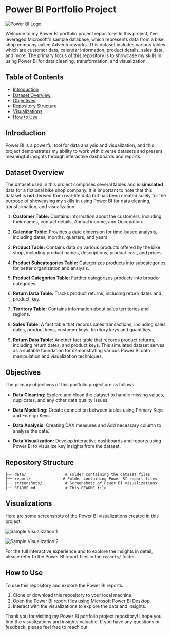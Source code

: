 # Power BI Portfolio Project

![Power BI Logo](https://upload.wikimedia.org/wikipedia/commons/c/cf/New_Power_BI_Logo.svg)

Welcome to my Power BI portfolio project repository! In this project, I've leveraged Microsoft's sample database, which represents data from a bike shop company called Adventureworks. This dataset includes various tables which are customer data, calendar information, product details, sales data, and more. The primary focus of this repository is to showcase my skills in using Power BI for data cleaning, transformation, and visualization.

## Table of Contents
- [Introduction](#introduction)
- [Dataset Overview](#dataset-overview)
- [Objectives](#objectives)
- [Repository Structure](#repository-structure)
- [Visualizations](#visualizations)
- [How to Use](#how-to-use)


## Introduction
Power BI is a powerful tool for data analysis and visualization, and this project demonstrates my ability to work with diverse datasets and present meaningful insights through interactive dashboards and reports.

## Dataset Overview
The dataset used in this project comprises several tables and is **simulated** data for a fictional bike shop company. It is important to note that this dataset is **not** derived from real-life data but has been created solely for the purpose of showcasing my skills in using Power BI for data cleaning, transformation, and visualization.

1. **Customer Table:** Contains information about the customers, including their names, contact details, Annual income, and Occupation.

2. **Calendar Table:** Provides a date dimension for time-based analysis, including dates, months, quarters, and years.

3. **Product Table:** Contains data on various products offered by the bike shop, including product names, descriptions, product cost, and prices.

4. **Product Subcategories Table:** Categorizes products into subcategories for better organization and analysis.

5. **Product Categories Table:** Further categorizes products into broader categories.

6. **Return Data Table:** Tracks product returns, including return dates and product_key.

7. **Territory Table:** Contains information about sales territories and regions.

8. **Sales Table:** A fact table that records sales transactions, including sales dates, product keys, customer keys, territory keys and quantities.

9. **Return Data Table:** Another fact table that records product returns, including return dates, and product keys. 
This simulated dataset serves as a suitable foundation for demonstrating various Power BI data manipulation and visualization techniques.

## Objectives

The primary objectives of this portfolio project are as follows:

- **Data Cleaning:** Explore and clean the dataset to handle missing values, duplicates, and any other data quality issues.

- **Data Modelling:** Create connection between tables using Primary Keys and Foreign Keys.

- **Data Analysis:** Creating DAX measures and Add necessary column to analyse the data.

- **Data Visualization:** Develop interactive dashboards and reports using Power BI to visualize key insights from the dataset.

## Repository Structure
```
├── data/                 # Folder containing the dataset files
├── report/              # Folder containing Power BI report files
├── screenshots/          # Screenshots of Power BI visualizations
├── README.md             # This README file

```

## Visualizations
Here are some screenshots of the Power BI visualizations created in this project:

![Sample Visualization 1](https://github.com/Salisachan/Power_BI_projects/blob/master/screenshots/Screenshot%202023-09-17%20140031.png?raw=true)

![Sample Visualization 2](https://github.com/Salisachan/Power_BI_projects/blob/master/screenshots/Screenshot%202023-09-17%20140313.png?raw=true)

For the full interactive experience and to explore the insights in detail, please refer to the Power BI report files in the `reports/` folder.

## How to Use
To use this repository and explore the Power BI reports:

1. Clone or download this repository to your local machine.
2. Open the Power BI report files using Microsoft Power BI Desktop.
3. Interact with the visualizations to explore the data and insights.

Thank you for visiting my Power BI portfolio project repository! I hope you find the visualizations and insights valuable. If you have any questions or feedback, please feel free to reach out.
